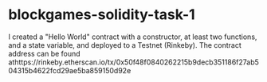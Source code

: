 # blockgames-solidity-task-1
I created a "Hello World" contract with a constructor, at least two functions, and a state variable, and deployed to a Testnet (Rinkeby).
The contract address can be found athttps://rinkeby.etherscan.io/tx/0x50f48f0840262215b9decb351186f27ab504315b4622fcd29ae5ba859150d92e
